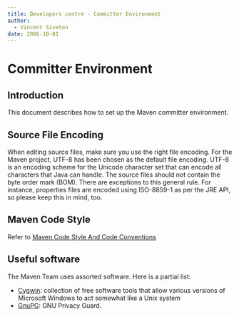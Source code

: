 ```yaml
---
title: Developers centre - Committer Environment
author: 
  - Vincent Siveton
date: 2006-10-01
---
```


<!-- Licensed to the Apache Software Foundation (ASF) under one-->
<!-- or more contributor license agreements.  See the NOTICE file-->
<!-- distributed with this work for additional information-->
<!-- regarding copyright ownership.  The ASF licenses this file-->
<!-- to you under the Apache License, Version 2.0 (the-->
<!-- "License"); you may not use this file except in compliance-->
<!-- with the License.  You may obtain a copy of the License at-->
<!---->
<!--   http://www.apache.org/licenses/LICENSE-2.0-->
<!---->
<!-- Unless required by applicable law or agreed to in writing,-->
<!-- software distributed under the License is distributed on an-->
<!-- "AS IS" BASIS, WITHOUT WARRANTIES OR CONDITIONS OF ANY-->
<!-- KIND, either express or implied.  See the License for the-->
<!-- specific language governing permissions and limitations-->
<!-- under the License.-->
<!-- NOTE: For help with the syntax of this file, see:-->
<!-- https://maven.apache.org/doxia/references/apt-format.html-->
# Committer Environment

## Introduction

This document describes how to set up the Maven committer environment\.

## Source File Encoding

When editing source files, make sure you use the right file encoding\. For the Maven project, UTF\-8 has been chosen as the default file encoding\. UTF\-8 is an encoding scheme for the Unicode character set that can encode all characters that Java can handle\. The source files should not contain the byte order mark \(BOM\)\. There are exceptions to this general rule\. For instance, properties files are encoded using ISO\-8859\-1 as per the JRE API, so please keep this in mind, too\.

## Maven Code Style

Refer to [Maven Code Style And Code Conventions](\./conventions/code\.html)

## Useful software

The Maven Team uses assorted software\. Here is a partial list:

- [Cygwin](https://www\.cygwin\.com/): collection of free software tools that allow various versions of Microsoft Windows to act somewhat like a Unix system
- [GnuPG](https://www\.gnupg\.org/): GNU Privacy Guard\.
